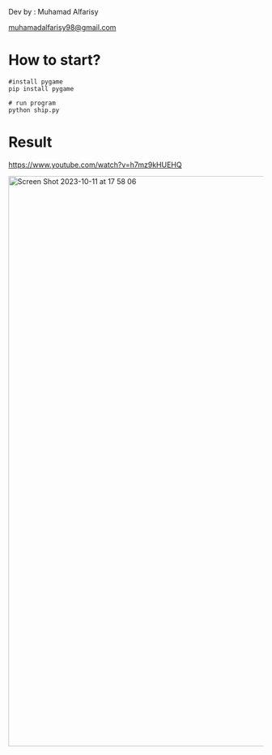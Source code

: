 <!--  -->
Dev by : Muhamad Alfarisy

muhamadalfarisy98@gmail.com



# How to start?
```
#install pygame
pip install pygame

# run program
python ship.py
```

# Result
https://www.youtube.com/watch?v=h7mz9kHUEHQ

<img width="1125" alt="Screen Shot 2023-10-11 at 17 58 06" src="https://github.com/muhamadalfarisy98/battleship_game/assets/23287190/186e9587-b48a-499e-be87-8204a113b1d4">
